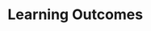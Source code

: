 <link rel="stylesheet" href="{{baseUrl}}/css/textbook.css">

<div class="website-content">

# Learning Outcomes

<include src="../architecture/architecturalStyles/clientServer/what/outcomes.md" />
<include src="../architecture/architecturalStyles/eventDriven/what/outcomes.md" />
<include src="../architecture/architecturalStyles/introduction/what/outcomes.md" />
<include src="../architecture/architecturalStyles/more/moreStyles/outcomes.md" />
<include src="../architecture/architecturalStyles/more/usingStyles/outcomes.md" />
<include src="../architecture/architecturalStyles/nTier/what/outcomes.md" />
<include src="../architecture/architecturalStyles/serviceOriented/what/outcomes.md" />
<include src="../architecture/architecturalStyles/transactionProcessing/what/outcomes.md" />
<include src="../architecture/architectureDiagrams/drawing/outcomes.md" />
<include src="../architecture/architectureDiagrams/reading/outcomes.md" />
<include src="../architecture/introduction/what/outcomes.md" />
<include src="../codeQuality/avoidShortcuts/basics/outcomes.md" />
<include src="../codeQuality/avoidShortcuts/intermediate/outcomes.md" />
<include src="../codeQuality/avoidShortcuts/introduction/outcomes.md" />
<include src="../codeQuality/commentMinimally/basics/outcomes.md" />
<include src="../codeQuality/commentMinimally/intermediate/outcomes.md" />
<include src="../codeQuality/commentMinimally/introduction/outcomes.md" />
<include src="../codeQuality/followStandard/basics/outcomes.md" />
<include src="../codeQuality/followStandard/intermediate/outcomes.md" />
<include src="../codeQuality/followStandard/introduction/outcomes.md" />
<include src="../codeQuality/introduction/basics/outcomes.md" />
<include src="../codeQuality/maximiseReadability/advanced/outcomes.md" />
<include src="../codeQuality/maximiseReadability/basics/outcomes.md" />
<include src="../codeQuality/maximiseReadability/intermediate/outcomes.md" />
<include src="../codeQuality/maximiseReadability/introduction/outcomes.md" />
<include src="../codeQuality/nameWell/basics/outcomes.md" />
<include src="../codeQuality/nameWell/intermediate/outcomes.md" />
<include src="../codeQuality/nameWell/introduction/outcomes.md" />
<include src="../design/introduction/basics/outcomes.md" />
<include src="../designPatterns/abstractionOccurrence/whatItIs/outcomes.md" />
<include src="../designPatterns/command/whatItIs/outcomes.md" />
<include src="../designPatterns/facade/whatItIs/outcomes.md" />
<include src="../designPatterns/introduction/format/outcomes.md" />
<include src="../designPatterns/introduction/whatItIs/outcomes.md" />
<include src="../designPatterns/modelViewController/whatItIs/outcomes.md" />
<include src="../designPatterns/more/combiningDesignPatterns/outcomes.md" />
<include src="../designPatterns/more/otherDesignPatterns/outcomes.md" />
<include src="../designPatterns/more/otherTypesOfPatterns/outcomes.md" />
<include src="../designPatterns/more/usingDesignPatterns/outcomes.md" />
<include src="../designPatterns/observer/whatItIs/outcomes.md" />
<include src="../designPatterns/singleton/application/outcomes.md" />
<include src="../designPatterns/singleton/evaluation/outcomes.md" />
<include src="../designPatterns/singleton/implementation/outcomes.md" />
<include src="../designPatterns/singleton/whatItIs/outcomes.md" />
<include src="../designPrinciples/abstraction/whatItIs/outcomes.md" />
<include src="../designPrinciples/cohesion/howItHappens/outcomes.md" />
<include src="../designPrinciples/cohesion/whatItIs/outcomes.md" />
<include src="../designPrinciples/cohesion/whyWeCare/outcomes.md" />
<include src="../designPrinciples/coupling/howItHappens/outcomes.md" />
<include src="../designPrinciples/coupling/types/outcomes.md" />
<include src="../designPrinciples/coupling/whatItIs/outcomes.md" />
<include src="../designPrinciples/coupling/whyWeCare/outcomes.md" />
<include src="../designPrinciples/dependencyInversionPrinciple/whatItIs/outcomes.md" />
<include src="../designPrinciples/openClosedPrinciple/whatItIs/outcomes.md" />
<include src="../documentation/guidelines/aimForComprehensibility/how/outcomes.md" />
<include src="../documentation/guidelines/aimForComprehensibility/what/outcomes.md" />
<include src="../documentation/guidelines/documentMinimally/how/outcomes.md" />
<include src="../documentation/guidelines/documentMinimally/what/outcomes.md" />
<include src="../documentation/guidelines/goTopDown/how/outcomes.md" />
<include src="../documentation/guidelines/goTopDown/what/outcomes.md" />
<include src="../documentation/guidelines/goTopDown/why/outcomes.md" />
<include src="../documentation/introduction/what/outcomes.md" />
<include src="../documentation/tools/asciiDoc/what/outcomes.md" />
<include src="../documentation/tools/javaDoc/how/outcomes.md" />
<include src="../documentation/tools/javaDoc/what/outcomes.md" />
<include src="../documentation/tools/markdown/how/outcomes.md" />
<include src="../documentation/tools/markdown/what/outcomes.md" />
<include src="../errorHandling/assertions/exceptionsVsAssertions/outcomes.md" />
<include src="../errorHandling/assertions/how/outcomes.md" />
<include src="../errorHandling/assertions/what/outcomes.md" />
<include src="../errorHandling/assertions/when/outcomes.md" />
<include src="../errorHandling/defensiveProgramming/1to1Associations/outcomes.md" />
<include src="../errorHandling/defensiveProgramming/compulsoryAssociations/outcomes.md" />
<include src="../errorHandling/defensiveProgramming/referentialIntegrity/outcomes.md" />
<include src="../errorHandling/defensiveProgramming/what/outcomes.md" />
<include src="../errorHandling/defensiveProgramming/when/outcomes.md" />
<include src="../errorHandling/designByContract/what/outcomes.md" />
<include src="../errorHandling/exceptions/how/outcomes.md" />
<include src="../errorHandling/exceptions/what/outcomes.md" />
<include src="../errorHandling/exceptions/when/outcomes.md" />
<include src="../errorHandling/introduction/what/outcomes.md" />
<include src="../errorHandling/logging/how/outcomes.md" />
<include src="../errorHandling/logging/what/outcomes.md" />
<include src="../errorHandling/logging/why/outcomes.md" />
<include src="../ides/debugging/what/outcomes.md" />
<include src="../ides/introduction/what/outcomes.md" />
<include src="../integration/approaches/bigBangVsIncremental/outcomes.md" />
<include src="../integration/approaches/lateVsEarly/outcomes.md" />
<include src="../integration/approaches/topDownVsBottomUp/outcomes.md" />
<include src="../integration/buildAutomation/continuousIntegrationDeployment/outcomes.md" />
<include src="../integration/buildAutomation/what/outcomes.md" />
<include src="../integration/introduction/what/outcomes.md" />
<include src="../modelling/introduction/how/outcomes.md" />
<include src="../modelling/introduction/umlModels/outcomes.md" />
<include src="../modelling/introduction/what/outcomes.md" />
<include src="../modelling/modellingBehaviours/activityDiagrams/outcomes.md" />
<include src="../modelling/modellingBehaviours/communicationDiagrams/outcomes.md" />
<include src="../modelling/modellingBehaviours/interactionOverviewDiagrams/outcomes.md" />
<include src="../modelling/modellingBehaviours/sequenceDiagramsAdvanced/outcomes.md" />
<include src="../modelling/modellingBehaviours/sequenceDiagramsBasic/outcomes.md" />
<include src="../modelling/modellingBehaviours/sequenceDiagramsIntermediate/outcomes.md" />
<include src="../modelling/modellingBehaviours/stateMachineDiagrams/outcomes.md" />
<include src="../modelling/modellingBehaviours/timingDiagrams/outcomes.md" />
<include src="../modelling/modellingBehaviours/useCaseDiagrams/outcomes.md" />
<include src="../modelling/modellingStructures/classDiagramsAdvanced/outcomes.md" />
<include src="../modelling/modellingStructures/classDiagramsBasic/outcomes.md" />
<include src="../modelling/modellingStructures/classDiagramsIntermediate/outcomes.md" />
<include src="../modelling/modellingStructures/componentDiagrams/outcomes.md" />
<include src="../modelling/modellingStructures/compositeStructureDiagrams/outcomes.md" />
<include src="../modelling/modellingStructures/deploymentDiagrams/outcomes.md" />
<include src="../modelling/modellingStructures/objectDiagrams/outcomes.md" />
<include src="../modelling/modellingStructures/objectOrientedDomainModels/outcomes.md" />
<include src="../modelling/modellingStructures/packageDiagrams/outcomes.md" />
<include src="../oop/associations/aggregation/outcomes.md" />
<include src="../oop/associations/associationClasses/outcomes.md" />
<include src="../oop/associations/basics/outcomes.md" />
<include src="../oop/associations/composition/outcomes.md" />
<include src="../oop/associations/dependencies/outcomes.md" />
<include src="../oop/associations/multiplicity/outcomes.md" />
<include src="../oop/associations/navigability/outcomes.md" />
<include src="../oop/classes/basics/outcomes.md" />
<include src="../oop/classes/classLevelMembers/outcomes.md" />
<include src="../oop/classes/enumerations/outcomes.md" />
<include src="../oop/conceptualisingSolution/basics/outcomes.md" />
<include src="../oop/conceptualisingSolution/intermediate/outcomes.md" />
<include src="../oop/conceptualisingSolution/introduction/outcomes.md" />
<include src="../oop/inheritance/abstractClasses/outcomes.md" />
<include src="../oop/inheritance/basics/outcomes.md" />
<include src="../oop/inheritance/dynamicAndStaticBinding/outcomes.md" />
<include src="../oop/inheritance/interfaces/outcomes.md" />
<include src="../oop/inheritance/overloading/outcomes.md" />
<include src="../oop/inheritance/overriding/outcomes.md" />
<include src="../oop/inheritance/substitutability/outcomes.md" />
<include src="../oop/objects/abstraction/outcomes.md" />
<include src="../oop/objects/basics/outcomes.md" />
<include src="../oop/objects/encapsulation/outcomes.md" />
<include src="../oop/polymorphism/basics/outcomes.md" />
<include src="../oop/polymorphism/introduction/outcomes.md" />
<include src="../oop/polymorphism/mechanism/outcomes.md" />
<include src="../oopImplementation/abstractClasses/outcomes.md" />
<include src="../oopImplementation/aggregation/outcomes.md" />
<include src="../oopImplementation/associationClasses/outcomes.md" />
<include src="../oopImplementation/associations/outcomes.md" />
<include src="../oopImplementation/classes/outcomes.md" />
<include src="../oopImplementation/composition/outcomes.md" />
<include src="../oopImplementation/dependencies/outcomes.md" />
<include src="../oopImplementation/inheritance/outcomes.md" />
<include src="../oopImplementation/interfaces/outcomes.md" />
<include src="../oopImplementation/overloading/outcomes.md" />
<include src="../oopImplementation/overriding/outcomes.md" />
<include src="../oopImplementation/polymorphism/outcomes.md" />
<include src="../oopImplementation/substitutability/outcomes.md" />
<include src="../principles/brooksLaw/outcomes.md" />
<include src="../principles/dependencyInversionPrinciple/outcomes.md" />
<include src="../principles/dryPrinciple/outcomes.md" />
<include src="../principles/interfaceSegregationPrinciple/outcomes.md" />
<include src="../principles/lawOfDemeter/outcomes.md" />
<include src="../principles/liskovSubstitutionPrinciple/outcomes.md" />
<include src="../principles/separationOfConcernsPrinciple/outcomes.md" />
<include src="../principles/singleResponsibilityPrinciple/outcomes.md" />
<include src="../principles/solidPrinciple/outcomes.md" />
<include src="../principles/what/outcomes.md" />
<include src="../principles/yagniPrinciple/outcomes.md" />
<include src="../processModels/exampleProcessModels/scrum/outcomes.md" />
<include src="../processModels/exampleProcessModels/unifiedProcess/outcomes.md" />
<include src="../processModels/exampleProcessModels/xp/outcomes.md" />
<include src="../processModels/introduction/agileModels/outcomes.md" />
<include src="../processModels/introduction/iterativeModels/outcomes.md" />
<include src="../processModels/introduction/sequentialModels/outcomes.md" />
<include src="../processModels/introduction/what/outcomes.md" />
<include src="../processModels/more/cmmi/outcomes.md" />
<include src="../processModels/summary/recap/outcomes.md" />
<include src="../projectPlanning/buffers/outcomes.md" />
<include src="../projectPlanning/ganttCharts/outcomes.md" />
<include src="../projectPlanning/issueTrackers/outcomes.md" />
<include src="../projectPlanning/milestones/outcomes.md" />
<include src="../projectPlanning/pertCharts/outcomes.md" />
<include src="../projectPlanning/workBreakdownStructure/outcomes.md" />
<include src="../qualityAssurance/codeReviews/what/outcomes.md" />
<include src="../qualityAssurance/formalVerification/what/outcomes.md" />
<include src="../qualityAssurance/introduction/validationVsVerification/outcomes.md" />
<include src="../qualityAssurance/introduction/what/outcomes.md" />
<include src="../qualityAssurance/staticAnalysis/what/outcomes.md" />
<include src="../refactoring/how/outcomes.md" />
<include src="../refactoring/what/outcomes.md" />
<include src="../refactoring/when/outcomes.md" />
<include src="../requirements/brainstorming/introduction/outcomes.md" />
<include src="../requirements/featureList/introduction/outcomes.md" />
<include src="../requirements/focusGroups/introduction/outcomes.md" />
<include src="../requirements/glossary/introduction/outcomes.md" />
<include src="../requirements/interviews/introduction/outcomes.md" />
<include src="../requirements/introduction/basics/outcomes.md" />
<include src="../requirements/observation/introduction/outcomes.md" />
<include src="../requirements/productSurveys/introduction/outcomes.md" />
<include src="../requirements/prose/introduction/outcomes.md" />
<include src="../requirements/prototyping/introduction/outcomes.md" />
<include src="../requirements/supplementaryRequirements/introduction/outcomes.md" />
<include src="../requirements/useCases/details/outcomes.md" />
<include src="../requirements/useCases/identification/outcomes.md" />
<include src="../requirements/useCases/introduction/outcomes.md" />
<include src="../requirements/useCases/usage/outcomes.md" />
<include src="../requirements/userStories/details/outcomes.md" />
<include src="../requirements/userStories/introduction/outcomes.md" />
<include src="../requirements/userStories/usage/outcomes.md" />
<include src="../requirements/userSurveys/introduction/outcomes.md" />
<include src="../reuse/apis/designingAPIs/outcomes.md" />
<include src="../reuse/apis/what/outcomes.md" />
<include src="../reuse/cloudComputing/services/outcomes.md" />
<include src="../reuse/cloudComputing/what/outcomes.md" />
<include src="../reuse/frameworks/frameworksVsLibraries/outcomes.md" />
<include src="../reuse/frameworks/what/outcomes.md" />
<include src="../reuse/introduction/what/outcomes.md" />
<include src="../reuse/introduction/when/outcomes.md" />
<include src="../reuse/libraries/how/outcomes.md" />
<include src="../reuse/libraries/what/outcomes.md" />
<include src="../reuse/platforms/what/outcomes.md" />
<include src="../revisionControl/branching/outcomes.md" />
<include src="../revisionControl/drcsVsCrcs/outcomes.md" />
<include src="../revisionControl/otherNames/outcomes.md" />
<include src="../revisionControl/remoteRepositories/outcomes.md" />
<include src="../revisionControl/repositories/outcomes.md" />
<include src="../revisionControl/savingHistory/outcomes.md" />
<include src="../revisionControl/usingHistory/outcomes.md" />
<include src="../revisionControl/what/outcomes.md" />
<include src="../softwareEngineering/prosAndCons/outcomes.md" />
<include src="../teamwork/teamStructures/outcomes.md" />
<include src="../testCaseDesign/boundaryValueAnalysis/how/outcomes.md" />
<include src="../testCaseDesign/boundaryValueAnalysis/what/outcomes.md" />
<include src="../testCaseDesign/combiningTestInputs/combinationStrategies/outcomes.md" />
<include src="../testCaseDesign/combiningTestInputs/heuristicInvalid/outcomes.md" />
<include src="../testCaseDesign/combiningTestInputs/heuristicValid/outcomes.md" />
<include src="../testCaseDesign/combiningTestInputs/mix/outcomes.md" />
<include src="../testCaseDesign/combiningTestInputs/why/outcomes.md" />
<include src="../testCaseDesign/equivalencePartitions/basic/outcomes.md" />
<include src="../testCaseDesign/equivalencePartitions/intermediate/outcomes.md" />
<include src="../testCaseDesign/equivalencePartitions/what/outcomes.md" />
<include src="../testCaseDesign/introduction/blackVsGlass/outcomes.md" />
<include src="../testCaseDesign/introduction/positiveVsNegative/outcomes.md" />
<include src="../testCaseDesign/introduction/what/outcomes.md" />
<include src="../testCaseDesign/more/testingUseCases/outcomes.md" />
<include src="../testCaseDesign/summary/exercises/outcomes.md" />
<include src="../testCaseDesign/summary/recap/outcomes.md" />
<include src="../testing/dependencyInjection/how/outcomes.md" />
<include src="../testing/dependencyInjection/what/outcomes.md" />
<include src="../testing/introduction/testability/outcomes.md" />
<include src="../testing/introduction/what/outcomes.md" />
<include src="../testing/tdd/how/outcomes.md" />
<include src="../testing/tdd/what/outcomes.md" />
<include src="../testing/testAutomation/testingGuis/outcomes.md" />
<include src="../testing/testAutomation/testingTextUis/outcomes.md" />
<include src="../testing/testAutomation/tools/outcomes.md" />
<include src="../testing/testAutomation/usingTestDrivers/outcomes.md" />
<include src="../testing/testAutomation/what/outcomes.md" />
<include src="../testing/testCoverage/how/outcomes.md" />
<include src="../testing/testCoverage/what/outcomes.md" />
<include src="../testing/testingTypes/acceptanceTesting/acceptanceVsSystemTesting/outcomes.md" />
<include src="../testing/testingTypes/acceptanceTesting/what/outcomes.md" />
<include src="../testing/testingTypes/alphaBetaTesting/what/outcomes.md" />
<include src="../testing/testingTypes/developerTesting/what/outcomes.md" />
<include src="../testing/testingTypes/developerTesting/why/outcomes.md" />
<include src="../testing/testingTypes/exploratoryVsScriptedTesting/what/outcomes.md" />
<include src="../testing/testingTypes/exploratoryVsScriptedTesting/when/outcomes.md" />
<include src="../testing/testingTypes/integrationTesting/what/outcomes.md" />
<include src="../testing/testingTypes/regressionTesting/what/outcomes.md" />
<include src="../testing/testingTypes/systemTesting/what/outcomes.md" />
<include src="../testing/testingTypes/unitTesting/mocks/outcomes.md" />
<include src="../testing/testingTypes/unitTesting/stubs/outcomes.md" />
<include src="../testing/testingTypes/unitTesting/what/outcomes.md" />
<include src="../uml/activityDiagrams/basicNotations/alternatePaths/outcomes.md" />
<include src="../uml/activityDiagrams/basicNotations/combined/outcomes.md" />
<include src="../uml/activityDiagrams/basicNotations/linearPaths/outcomes.md" />
<include src="../uml/activityDiagrams/basicNotations/parallelPaths/outcomes.md" />
<include src="../uml/activityDiagrams/basicNotations/rakes/outcomes.md" />
<include src="../uml/activityDiagrams/basicNotations/swimlanes/outcomes.md" />
<include src="../uml/activityDiagrams/introduction/what/outcomes.md" />
<include src="../uml/classDiagrams/abstractClasses/introduction/outcomes.md" />
<include src="../uml/classDiagrams/aggregation/introduction/outcomes.md" />
<include src="../uml/classDiagrams/associationClasses/introduction/outcomes.md" />
<include src="../uml/classDiagrams/associations/basics/outcomes.md" />
<include src="../uml/classDiagrams/associations/labels/outcomes.md" />
<include src="../uml/classDiagrams/associations/multiplicity/outcomes.md" />
<include src="../uml/classDiagrams/associations/navigability/outcomes.md" />
<include src="../uml/classDiagrams/associations/roles/outcomes.md" />
<include src="../uml/classDiagrams/associationsAsAttributes/introduction/outcomes.md" />
<include src="../uml/classDiagrams/classes/introduction/outcomes.md" />
<include src="../uml/classDiagrams/classInheritance/introduction/outcomes.md" />
<include src="../uml/classDiagrams/classLevelMembers/introduction/outcomes.md" />
<include src="../uml/classDiagrams/composition/introduction/outcomes.md" />
<include src="../uml/classDiagrams/dependencies/introduction/outcomes.md" />
<include src="../uml/classDiagrams/enumerations/introduction/outcomes.md" />
<include src="../uml/classDiagrams/interfaces/introduction/outcomes.md" />
<include src="../uml/classDiagrams/introduction/introduction/outcomes.md" />
<include src="../uml/misc/objectVsClassDiagrams/introduction/outcomes.md" />
<include src="../uml/notes/constraints/outcomes.md" />
<include src="../uml/notes/notes/outcomes.md" />
<include src="../uml/objectDiagrams/introduction/introduction/outcomes.md" />
<include src="../uml/objectDiagrams/objects/introduction/outcomes.md" />
<include src="../uml/objectDiagrams/objectStructures/introduction/outcomes.md" />
<include src="../uml/sequenceDiagrams/alternativePaths/introduction/outcomes.md" />
<include src="../uml/sequenceDiagrams/basics/introduction/outcomes.md" />
<include src="../uml/sequenceDiagrams/introduction/introduction/outcomes.md" />
<include src="../uml/sequenceDiagrams/loops/introduction/outcomes.md" />
<include src="../uml/sequenceDiagrams/minimalNotation/introduction/outcomes.md" />
<include src="../uml/sequenceDiagrams/objectCreation/introduction/outcomes.md" />
<include src="../uml/sequenceDiagrams/objectDeletion/introduction/outcomes.md" />
<include src="../uml/sequenceDiagrams/optionalPaths/introduction/outcomes.md" />
<include src="../uml/sequenceDiagrams/parallelPaths/introduction/outcomes.md" />
<include src="../uml/sequenceDiagrams/referenceFrames/introduction/outcomes.md" />
<include src="../uml/sequenceDiagrams/selfInvocation/introduction/outcomes.md" />

</div>
